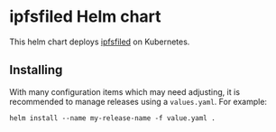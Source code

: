 # ipfsfiled Helm chart

This helm chart deploys [ipfsfiled](https://github.com/iand/ipfsfiled) on Kubernetes.

## Installing

With many configuration items which may need adjusting, it is recommended to manage releases using a `values.yaml`. For example:

```
helm install --name my-release-name -f value.yaml .
```

